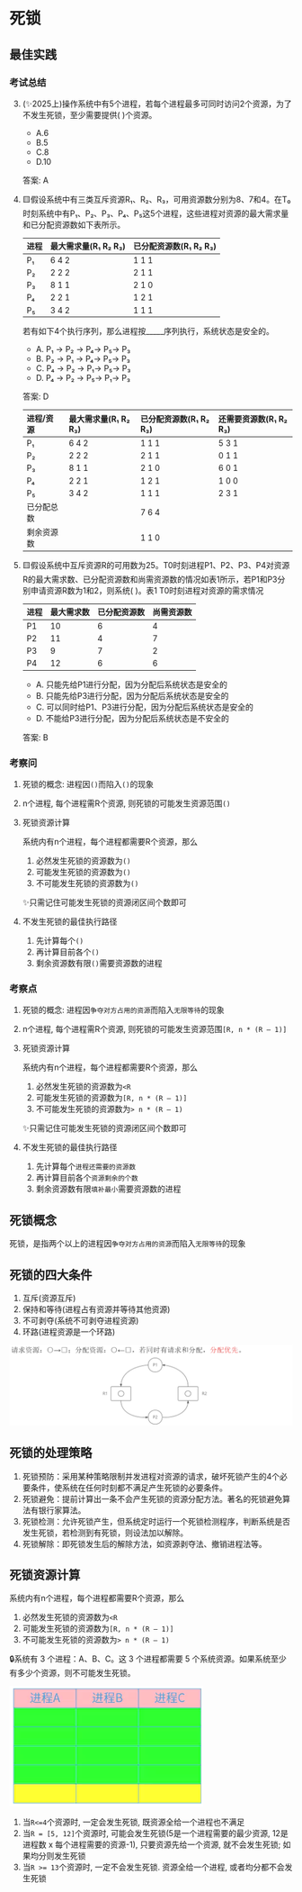 # 死锁

## 最佳实践

### 考试总结



3. (✨2025上)操作系统中有5个进程，若每个进程最多可同时访问2个资源，为了不发生死锁，至少需要提供( )个资源。

    - A.6
    - B.5
    - C.8
    - D.10

    答案: A


1. 🟨假设系统中有三类互斥资源R₁、R₂、R₃，可用资源数分别为8、7和4。在T₀时刻系统中有P₁、P₂、P₃、P₄、P₅这5个进程，这些进程对资源的最大需求量和已分配资源数如下表所示。

    |进程|最大需求量(R₁ R₂ R₃)|已分配资源数(R₁ R₂ R₃)|
    | ---- | ---- | ---- |
    |P₁|6 4 2|1 1 1|
    |P₂|2 2 2|2 1 1|
    |P₃|8 1 1|2 1 0|
    |P₄|2 2 1|1 2 1|
    |P₅|3 4 2|1 1 1|

    若有如下4个执行序列，那么进程按_____序列执行，系统状态是安全的。

    - A. P₁ → P₂ → P₄→ P₅→ P₃
    - B. P₂ → P₁ → P₄→ P₅→ P₃
    - C. P₄ → P₂ → P₁→ P₅→ P₃
    - D. P₄ → P₂ → P₅→ P₁→ P₃

    答案: D

    |进程/资源|最大需求量(R₁ R₂ R₃)|已分配资源数(R₁ R₂ R₃)|还需要资源数(R₁ R₂ R₃)|
    | ---- | ---- | ---- | ---- |
    |P₁| 6 4 2|1 1 1|5 3 1|
    |P₂| 2 2 2|2 1 1|0 1 1|
    |P₃| 8 1 1|2 1 0|6 0 1|
    |P₄| 2 2 1|1 2 1|1 0 0|
    |P₅| 3 4 2|1 1 1|2 3 1|
    |已分配总数||7 6 4|
    |剩余资源数||1 1 0|

2. 🟨假设系统中互斥资源R的可用数为25。T0时刻进程P1、P2、P3、P4对资源R的最大需求数、已分配资源数和尚需资源数的情况如表1所示，若P1和P3分别申请资源R数为1和2，则系统(  )。表1 T0时刻进程对资源的需求情况

    |进程|最大需求数|已分配资源数|尚需资源数|
    | ---- | ---- | ---- | ---- |
    |P1|10|6|4|
    |P2|11|4|7|
    |P3|9|7|2|
    |P4|12|6|6|

    - A. 只能先给P1进行分配，因为分配后系统状态是安全的
    - B. 只能先给P3进行分配，因为分配后系统状态是安全的
    - C. 可以同时给P1、P3进行分配，因为分配后系统状态是安全的
    - D. 不能给P3进行分配，因为分配后系统状态是不安全的

    答案: B




### 考察问


1. 死锁的概念: 进程因`()`而陷入`()`的现象
2. n个进程, 每个进程需R个资源, 则死锁的可能发生资源范围`()`
3. 死锁资源计算

    系统内有n个进程，每个进程都需要R个资源，那么

    1. 必然发生死锁的资源数为`()`
    2. 可能发生死锁的资源数为`()`
    3. 不可能发生死锁的资源数为`()`

    ✨只需记住可能发生死锁的资源闭区间个数即可


2. 不发生死锁的最佳执行路径
    1. 先计算每个`()`
    2. 再计算目前各个`()`
    3. 剩余资源数有限`()`需要资源数的进程

### 考察点

1. 死锁的概念: 进程因`争夺对方占用的资源`而陷入`无限等待`的现象
2. n个进程, 每个进程需R个资源, 则死锁的可能发生资源范围`[R, n * (R – 1)]`
3. 死锁资源计算

    系统内有n个进程，每个进程都需要R个资源，那么

    1. 必然发生死锁的资源数为`<R`
    2. 可能发生死锁的资源数为`[R, n * (R – 1)]`
    3. 不可能发生死锁的资源数为`> n * (R – 1)`

    ✨只需记住可能发生死锁的资源闭区间个数即可


2. 不发生死锁的最佳执行路径
    1. 先计算每个`进程还需要的资源数`
    2. 再计算目前各个`资源剩余的个数`
    3. 剩余资源数有限`填补最小`需要资源数的进程


## 死锁概念

死锁，是指两个以上的进程因`争夺对方占用的资源`而陷入`无限等待`的现象

## 死锁的四大条件

1. 互斥(资源互斥)
2. 保持和等待(进程占有资源并等待其他资源)
3. 不可剥夺(系统不可剥夺进程资源)
4. 环路(进程资源是一个环路)

![alt text](./3计算机软件概述/死锁.png)

## 死锁的处理策略

1. 死锁预防：采用某种策略限制并发进程对资源的请求，破坏死锁产生的4个必要条件，使系统在任何时刻都不满足产生死锁的必要条件。
2. 死锁避免：提前计算出一条不会产生死锁的资源分配方法。著名的死锁避免算法有银行家算法。
3. 死锁检测：允许死锁产生，但系统定时运行一个死锁检测程序，判断系统是否发生死锁，若检测到有死锁，则设法加以解除。
4. 死锁解除：即死锁发生后的解除方法，如资源剥夺法、撤销进程法等。

## 死锁资源计算

系统内有n个进程，每个进程都需要R个资源，那么

1. 必然发生死锁的资源数为`<R`
2. 可能发生死锁的资源数为`[R, n * (R – 1)]`
3. 不可能发生死锁的资源数为`> n * (R – 1)`


🔒系统有 3 个进程：A、B、C。这 3 个进程都需要 5 个系统资源。如果系统至少有多少个资源，则不可能发生死锁。

![alt text](./3计算机软件概述/死锁资源的计算.png)

1. 当`R<=4`个资源时, 一定会发生死锁, 既资源全给一个进程也不满足
2. 当`R = [5, 12]`个资源时, 可能会发生死锁(5是一个进程需要的最少资源, 12是进程数 x 每个进程需要的资源-1), 只要资源先给一个资源, 就不会发生死锁; 如果均分则发生死锁
3. 当`R >= 13`个资源时, 一定不会发生死锁. 资源全给一个进程, 或者均分都不会发生死锁

